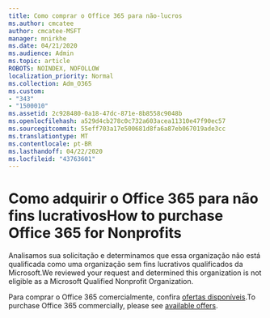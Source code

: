 ```yaml
---
title: Como comprar o Office 365 para não-lucros
ms.author: cmcatee
author: cmcatee-MSFT
manager: mnirkhe
ms.date: 04/21/2020
ms.audience: Admin
ms.topic: article
ROBOTS: NOINDEX, NOFOLLOW
localization_priority: Normal
ms.collection: Adm_O365
ms.custom:
- "343"
- "1500010"
ms.assetid: 2c928480-0a18-47dc-871e-8b8558c9048b
ms.openlocfilehash: a529d4cb278c0c732a603acea11310e47f90ec57
ms.sourcegitcommit: 55eff703a17e500681d8fa6a87eb067019ade3cc
ms.translationtype: MT
ms.contentlocale: pt-BR
ms.lasthandoff: 04/22/2020
ms.locfileid: "43763601"
---
```

# <a name="how-to-purchase-office-365-for-nonprofits"></a><span data-ttu-id="fe615-102">Como adquirir o Office 365 para não fins lucrativos</span><span class="sxs-lookup"><span data-stu-id="fe615-102">How to purchase Office 365 for Nonprofits</span></span>

<span data-ttu-id="fe615-103">Analisamos sua solicitação e determinamos que essa organização não está qualificada como uma organização sem fins lucrativos qualificados da Microsoft.</span><span class="sxs-lookup"><span data-stu-id="fe615-103">We reviewed your request and determined this organization is not eligible as a Microsoft Qualified Nonprofit Organization.</span></span>
  
<span data-ttu-id="fe615-104">Para comprar o Office 365 comercialmente, confira [ofertas disponíveis](https://portal.office.com/AdminPortal/Home).</span><span class="sxs-lookup"><span data-stu-id="fe615-104">To purchase Office 365 commercially, please see [available offers](https://portal.office.com/AdminPortal/Home).</span></span>